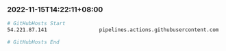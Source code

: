 
###  2022-11-15T14:22:11+08:00
```bash
# GitHubHosts Start
54.221.87.141                 pipelines.actions.githubusercontent.com

# GitHubHosts End

```


